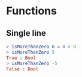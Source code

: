 # Functions


## Single line

``` elm
> isMoreThanZero n = n > 0
> isMoreThanZero 5
True : Bool
> isMoreThanZero -5
False : Bool
```